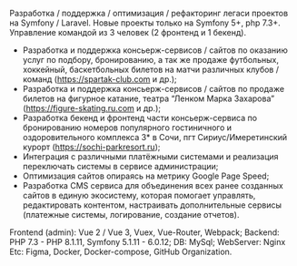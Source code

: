 Разработка / поддержка / оптимизация / рефакторинг легаси проектов на Symfony / Laravel. Новые проекты только на Symfony 5+, php 7.3+. Управление командой из 3 человек (2 фронтенд и 1 бекенд).
- Разработка  и поддержка консьерж-сервисов / сайтов по оказанию услуг по подбору, бронированию, а так же продаже футбольных, хоккейный, баскетбольных билетов на матчи различных клубов / команд (https://spartak-club.com и др.);
- Разработка и поддержка консьерж-сервисов / сайтов по продаже билетов на фигурное катание, театра “Ленком Марка Захарова” (https://figure-skating.ru.com и др.);
- Разработка бекенд и фронтенд части консьерж-сервиса по бронированию номеров популярного гостиничного и оздоровительного комплекса 3* в Сочи, пгт Сириус/Имеретинский курорт (https://sochi-parkresort.ru);
- Интеграция с различными платёжными системами и реализация переключать системы в сервисе администрации;
- Оптимизация сайтов опираясь на метрику Google Page Speed;
- Разработка CMS сервиса для объединения всех ранее созданных сайтов в единую экосистему, которая помогает управлять, редактировать контентом, настраивать дополнительные сервисы (платежные системы, логирование, создание отчетов).

Frontend (admin): Vue 2 / Vue 3, Vuex, Vue-Router, Webpack;
Backend: PHP 7.3 - PHP 8.1.11, Symfony 5.1.11 - 6.0.12;
DB: MySql;
WebServer: Nginx
Etc: Figma, Docker, Docker-compose, GitHub Organization.